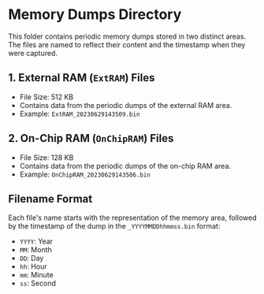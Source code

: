 # Memory Dumps Directory

This folder contains periodic memory dumps stored in two distinct areas. The files are named to reflect their content and the timestamp when they were captured.

## 1. External RAM (`ExtRAM`) Files

- File Size: 512 KB
- Contains data from the periodic dumps of the external RAM area.
- Example: `ExtRAM_20230629143509.bin`

## 2. On-Chip RAM (`OnChipRAM`) Files

- File Size: 128 KB
- Contains data from the periodic dumps of the on-chip RAM area.
- Example: `OnChipRAM_20230629143506.bin`

## Filename Format

Each file's name starts with the representation of the memory area, followed by the timestamp of the dump in the `_YYYYMMDDhhmmss.bin` format:

- `YYYY`: Year
- `MM`: Month
- `DD`: Day
- `hh`: Hour
- `mm`: Minute
- `ss`: Second
